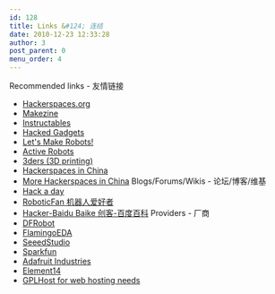 ```yaml
---
id: 128
title: Links &#124; 连结
date: 2010-12-23 12:33:28
author: 3
post_parent: 0
menu_order: 4
---
```


Recommended links - 友情链接
   * [Hackerspaces.org](http://hackerspaces.org/)
   * [Makezine](http://makezine.com/)
   * [Instructables](http://www.instructables.com/)
   * [Hacked Gadgets](http://hackedgadgets.com/)
   * [Let's Make Robots!](http://letsmakerobots.com/)
   * [Active Robots](http://www.active-robots.com/)
   * [3ders (3D printing)](http://www.3ders.org)
   * [Hackerspaces in China](http://wiki.chinamakerspaces.org/index.php?title=SpacesList)
   * [More Hackerspaces in China](http://wiki.xinchejian.com/wiki/Hackerspaces%5FRelations#List%5Fof%5FHackerspaces%5F.2F%5FMakerspaces%5Fin%5FChina)
Blogs/Forums/Wikis - 论坛/博客/维基
   * [Hack a day](http://hackaday.com)
   * [RoboticFan 机器人爱好者](http://www.roboticfan.com/)
   * [Hacker-Baidu Baike 创客-百度百科](http://baike.baidu.com/view/371405.htm)
Providers - 厂商
   * [DFRobot](http://www.dfrobot.com/)
   * [FlamingoEDA](http://shop63620868.taobao.com/)
   * [SeeedStudio](http://www.seeedstudio.com/)
   * [Sparkfun](http://www.sparkfun.com/)
   * [Adafruit Industries](http://adafruit.com/)
   * [Element14](http://www.element14.com.com/)
   * [GPLHost for web hosting needs](http://www.gplhost.com/)